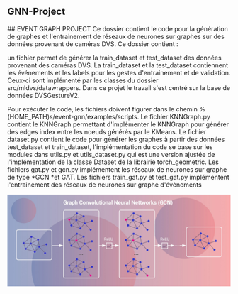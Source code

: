 ## GNN-Project

## EVENT GRAPH PROJECT
Ce dossier contient le code pour la génération de graphes et l'entrainement de réseaux de neurones sur graphes sur des données provenant de caméras DVS. Ce dossier contient :

un fichier permet de générer la train_dataset et test_dataset des données provenant des caméras DVS. La train_dataset et la test_dataset contiennent les événements et les labels pour les gestes d'entrainement et de validation. Ceux-ci sont implémenté par les classes du dossier src/mldvs/datawrappers. Dans ce projet le travail s'est centré sur la base de données DVSGestureV2.

Pour exécuter le code, les fichiers doivent figurer dans le chemin %(HOME_PATH)s/event-gnn/examples/scripts. Le fichier KNNGraph.py contient le KNNGraph permettant d'implémenter le KNNGraph pour générer des edges index entre les noeuds générés par le KMeans. Le fichier dataset.py contient le code pour générer les graphes à partir des données test_dataset et train_dataset, l'implémentation du code se base sur les modules dans utils.py et utils_dataset.py qui est une version ajustée de l'implémentation de la classe Dataset de la librairie torch_geometric. Les fichiers gat.py et gcn.py implémentent les réseaux de neurones sur graphe de type *GCN *et GAT. Les fichiers train_gat.py et test_gat.py implémentent l'entrainement des réseaux de neurones sur graphe d'évènements



![alt text](https://github.com/jkaf-kafacK/GNN-Project/blob/main/projetGNN/GNN-03-scaled.jpg?raw=true)
